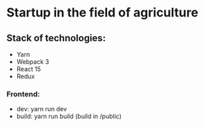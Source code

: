 # Startup in the field of agriculture

## Stack of technologies:
* Yarn
* Webpack 3
* React 15
* Redux

### Frontend:
* dev: yarn run dev
* build: yarn run build (build in /public)
